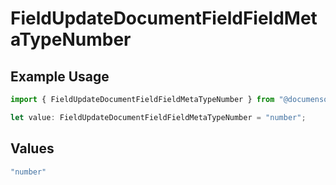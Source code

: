 # FieldUpdateDocumentFieldFieldMetaTypeNumber

## Example Usage

```typescript
import { FieldUpdateDocumentFieldFieldMetaTypeNumber } from "@documenso/sdk-typescript/models/operations";

let value: FieldUpdateDocumentFieldFieldMetaTypeNumber = "number";
```

## Values

```typescript
"number"
```